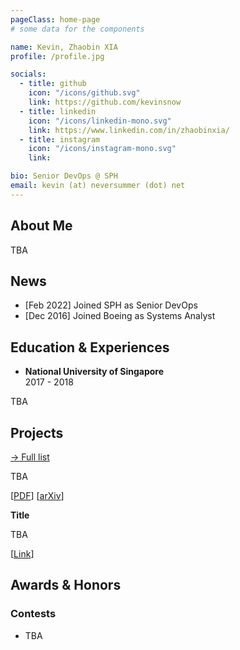 ```yaml
---
pageClass: home-page
# some data for the components

name: Kevin, Zhaobin XIA
profile: /profile.jpg

socials:
  - title: github
    icon: "/icons/github.svg"
    link: https://github.com/kevinsnow
  - title: linkedin
    icon: "/icons/linkedin-mono.svg"
    link: https://www.linkedin.com/in/zhaobinxia/
  - title: instagram
    icon: "/icons/instagram-mono.svg"
    link: 

bio: Senior DevOps @ SPH
email: kevin (at) neversummer (dot) net
---
```


<ProfileSection :frontmatter="$page.frontmatter" />

## About Me

TBA


## News

- [Feb 2022] Joined SPH as Senior DevOps
- [Dec 2016] Joined Boeing as Systems Analyst


## Education & Experiences

- **National University of Singapore** <br/>
2017 - 2018

TBA


## Projects


[→ Full list](/projects/)

<ProjectCard image="/projects/1.png" hideBorder=true>

  TBA
  
  [[PDF](https://www.google.com)] [[arXiv](https://arxiv.org)]

</ProjectCard>

<ProjectCard hideBorder=true>

  **Title**
  
  TBA

  [[Link](https://www.google.com)]

</ProjectCard>


## Awards & Honors

### Contests

- TBA


<!-- Custom style for this page -->

<style lang="stylus">

.theme-container.home-page .page
  font-size 14px
  font-family "lucida grande", "lucida sans unicode", lucida, "Helvetica Neue", Helvetica, Arial, sans-serif;
  p
    margin 0 0 0.5rem
  p, ul, ol
    line-height normal
  a
    font-weight normal
  .theme-default-content:not(.custom) > h2
    margin-bottom 0.5rem
  .theme-default-content:not(.custom) > h2:first-child + p
    margin-top 0.5rem
  .theme-default-content:not(.custom) > h3
    padding-top 4rem

  /* Override */
  .md-card
    margin-top 0.5em
    .card-image
      padding 0.2rem
      img
        max-width 120px
        max-height 120px
    .card-content p
      -webkit-margin-after 0.2em

@media (max-width: 419px)
  .theme-container.home-page .page
    p, ul, ol
      line-height 1.5

    .md-card
      .card-image
        img 
          width 100%
          max-width 400px

</style>
